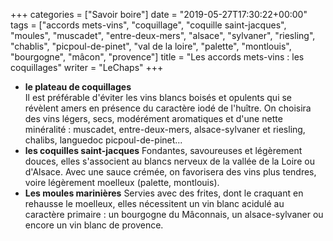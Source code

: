 +++
categories = ["Savoir boire"]
date = "2019-05-27T17:30:22+00:00"
tags = ["accords mets-vins", "coquillage", "coquille saint-jacques", "moules", "muscadet", "entre-deux-mers", "alsace", "sylvaner", "riesling", "chablis", "picpoul-de-pinet", "val de la loire", "palette", "montlouis", "bourgogne", "mâcon", "provence"]
title = "Les accords mets-vins : les coquillages"
writer = "LeChaps"
+++

* **le plateau de coquillages**  
Il est préférable d'éviter les vins blancs boisés et opulents qui se révèlent amers en présence du caractère iodé de l'huître. On choisira des vins légers, secs, modérément aromatiques et d'une nette minéralité : muscadet, entre-deux-mers, alsace-sylvaner et riesling, chalibs, languedoc picpoul-de-pinet...
* **les coquilles saint-jacques**
Fondantes, savoureuses et légèrement douces, elles s'associent au blancs nerveux de la vallée de la Loire ou d'Alsace. Avec une sauce crémée, on favorisera des vins plus tendres, voire légèrement moelleux (palette, montlouis).
* **Les moules marinières**
Servies avec des frites, dont le craquant en rehausse le moelleux, elles nécessitent un vin blanc acidulé au caractère primaire : un bourgogne du Mâconnais, un alsace-sylvaner ou encore un vin blanc de provence.
